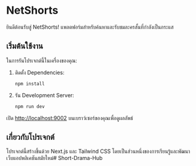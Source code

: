 # NetShorts

ยินดีต้อนรับสู่ NetShorts! แพลตฟอร์มสำหรับค้นหาและรับชมละครสั้นที่กำลังเป็นกระแส

## เริ่มต้นใช้งาน

ในการรันโปรเจกต์นี้ในเครื่องของคุณ:

1.  ติดตั้ง Dependencies:
    ```bash
    npm install
    ```
2.  รัน Development Server:
    ```bash
    npm run dev
    ```

เปิด [http://localhost:9002](http://localhost:9002) บนเบราว์เซอร์ของคุณเพื่อดูผลลัพธ์

## เกี่ยวกับโปรเจกต์

โปรเจกต์นี้สร้างขึ้นด้วย Next.js และ Tailwind CSS โดยเป็นส่วนหนึ่งของการเรียนรู้และพัฒนาเว็บแอปพลิเคชันสมัยใหม่# Short-Drama-Hub
